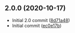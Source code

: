## 2.0.0 (2020-10-17)

* Initial 2.0 commit ([8d71a48](https://github.com/lukecaptaincode/MagicMirrorV2/commit/8d71a48))
* Initial commit ([ec0e17b](https://github.com/lukecaptaincode/MagicMirrorV2/commit/ec0e17b))



